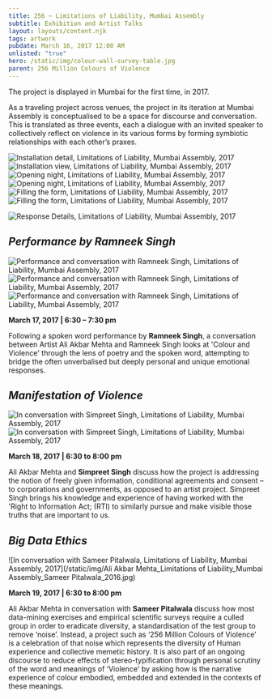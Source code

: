 ```yaml
---
title: 256 ~ Limitations of Liability, Mumbai Assembly
subtitle: Exhibition and Artist Talks
layout: layouts/content.njk
tags: artwork
pubdate: March 16, 2017 12:00 AM
unlisted: "true"
hero: /static/img/colour-wall-survey-table.jpg
parent: 256 Million Colours of Violence
---
```

The project is displayed in Mumbai for the first time, in 2017.

As a traveling project across venues, the project in its iteration at Mumbai Assembly is conceptualised to be a space for discourse and conversation. This is translated as three events, each a dialogue with an invited speaker to collectively reflect on violence in its various forms by forming symbiotic relationships with each other’s praxes.

![Installation detail, Limitations of Liability, Mumbai Assembly, 2017](/static/img/ali-akbar-mehta_256-million-colours-of-violence_detail_2017.jpg)
![Installation view, Limitations of Liability, Mumbai Assembly, 2017](/static/img/colour-wall-survey-table.jpg)
![Opening night, Limitations of Liability, Mumbai Assembly, 2017](/static/img/opening-night.jpg)
![Opening night, Limitations of Liability, Mumbai Assembly, 2017](/static/img/audience-3.jpg)
![Filling the form, Limitations of Liability, Mumbai Assembly, 2017](/static/img/filling-the-form.jpg)
![Filling the form, Limitations of Liability, Mumbai Assembly, 2017](/static/img/ali-ken.jpg)

![Response Details, Limitations of Liability, Mumbai Assembly, 2017](/static/img/colours-of-violence.jpg)

## *Performance by Ramneek Singh*

![Performance and conversation with Ramneek Singh, Limitations of Liability, Mumbai Assembly, 2017](/static/img/ramneek-singh-performance.jpg)
![Performance and conversation with Ramneek Singh, Limitations of Liability, Mumbai Assembly, 2017](/static/img/ramneek-singh-performance-2.jpg)
![Performance and conversation with Ramneek Singh, Limitations of Liability, Mumbai Assembly, 2017](/static/img/ramneek-and-ali-in-conversation.jpg)

  **March 17, 2017 | 6:30 – 7:30 pm**

Following a spoken word performance by **Ramneek Singh**, a conversation between Artist Ali Akbar Mehta and Ramneek Singh looks at 'Colour and Violence' through the lens of poetry and the spoken word, attempting to bridge the often unverbalised but deeply personal and unique emotional responses.

## *Manifestation of Violence*

![In conversation with Simpreet Singh, Limitations of Liability, Mumbai Assembly, 2017](/static/img/ali-akbar-mehta-and-simpreet-singh.jpg)
![In conversation with Simpreet Singh, Limitations of Liability, Mumbai Assembly, 2017](/static/img/audience-2.jpg)

  **March 18, 2017 | 6:30 to 8:00 pm**

Ali Akbar Mehta and **Simpreet Singh** discuss how the project is addressing the notion of freely given information, conditional agreements and consent – to corporations and governments, as opposed to an artist project. Simpreet Singh brings his knowledge and experience of having worked with the 'Right to Information Act; (RTI) to similarly pursue and make visible those truths that are important to us.

## *Big Data Ethics*

![In conversation with Sameer Pitalwala, Limitations of Liability, Mumbai Assembly, 2017](/static/img/Ali Akbar Mehta_Limitations of Liability_Mumbai Assembly_Sameer Pitalwala_2016.jpg)

  **March 19, 2017 | 6:30 to 8:00 pm**

Ali Akbar Mehta in conversation with **Sameer Pitalwala** discuss how most data-mining exercises and empirical scientific surveys require a culled group in order to eradicate diversity, a standardisation of the test group to remove ‘noise’. Instead, a project such as ‘256 Million Colours of Violence’ is a celebration of that noise which represents the diversity of Human experience and collective memetic history. It is also part of an ongoing discourse to reduce effects of stereo-typification through personal scrutiny of the word and meanings of ‘Violence' by asking how is the narrative experience of colour embodied, embedded and extended in the contexts of these meanings.